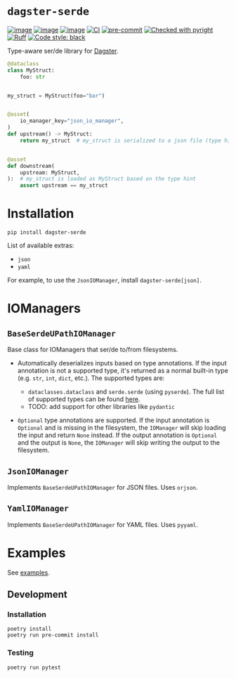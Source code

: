 

# `dagster-serde`

[![image](https://img.shields.io/pypi/v/dagster-serde.svg)](https://pypi.python.org/pypi/dagster-serde)
[![image](https://img.shields.io/pypi/l/dagster-serde.svg)](https://pypi.python.org/pypi/dagster-serde)
[![image](https://img.shields.io/pypi/pyversions/dagster-serde.svg)](https://pypi.python.org/pypi/dagster-serde)
[![CI](https://github.com/danielgafni/dagster-serde/actions/workflows/ci.yml/badge.svg)](https://github.com/danielgafni/dagster-serde/actions/workflows/ci.yml)
[![pre-commit](https://img.shields.io/badge/pre--commit-enabled-brightgreen?logo=pre-commit&logoColor=white)](https://github.com/pre-commit/pre-commit)
[![Checked with pyright](https://microsoft.github.io/pyright/img/pyright_badge.svg)](https://microsoft.github.io/pyright/)
[![Ruff](https://img.shields.io/endpoint?url=https://raw.githubusercontent.com/astral-sh/ruff/main/assets/badge/v2.json)](https://github.com/astral-sh/ruff)
[![Code style: black](https://img.shields.io/badge/code%20style-black-000000.svg)](https://github.com/psf/black)


Type-aware ser/de library for [Dagster](https://github.com/dagster-io/dagster).

```python
@dataclass
class MyStruct:
    foo: str


my_struct = MyStruct(foo="bar")


@asset(
    io_manager_key="json_io_manager",
)
def upstream() -> MyStruct:
    return my_struct  # my_struct is serialized to a json file (type hint is optional)


@asset
def downstream(
    upstream: MyStruct,
):  # my_struct is loaded as MyStruct based on the type hint
    assert upstream == my_struct
```

# Installation

```shell
pip install dagster-serde
```

List of available extras:
 - `json`
 - `yaml`

For example, to use the `JsonIOManager`, install `dagster-serde[json]`.

# IOManagers

## `BaseSerdeUPathIOManager`
Base class for IOManagers that ser/de to/from filesystems.

- Automatically deserializes inputs based on type annotations. If the input annotation is not a supported type, it's returned as a normal built-in type (e.g. `str`, `int`, `dict`, etc.). The supported types are:
  - `dataclasses.dataclass` and `serde.serde` (using `pyserde`). The full list of supported types can be found [here](https://github.com/yukinarit/pyserde#features).
  - TODO: add support for other libraries like `pydantic`

- `Optional` type annotations are supported. If the input annotation is `Optional` and is missing in the filesystem, the `IOManager` will skip loading the input and return `None` instead. If the output annotation is `Optional` and the output is `None`, the `IOManager` will skip writing the output to the filesystem.


## `JsonIOManager`

Implements `BaseSerdeUPathIOManager` for JSON files. Uses `orjson`.


## `YamlIOManager`

Implements `BaseSerdeUPathIOManager` for YAML files. Uses `pyyaml`.

# Examples
See [examples](docs/examples.md).

## Development

### Installation
```shell
poetry install
poetry run pre-commit install
```

### Testing
```shell
poetry run pytest
```
